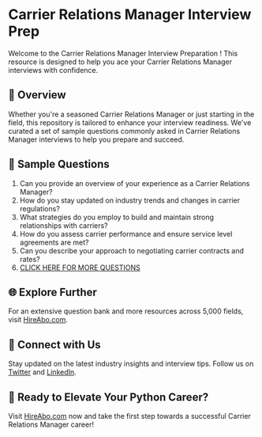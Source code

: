 # Carrier Relations Manager Interview Prep

Welcome to the Carrier Relations Manager Interview Preparation ! This resource is designed to help you ace your Carrier Relations Manager interviews with confidence.

## 🚀 Overview

Whether you're a seasoned Carrier Relations Manager or just starting in the field, this repository is tailored to enhance your interview readiness. We've curated a set of sample questions commonly asked in Carrier Relations Manager interviews to help you prepare and succeed.

## 📝 Sample Questions

1. Can you provide an overview of your experience as a Carrier Relations Manager?
2. How do you stay updated on industry trends and changes in carrier regulations?
3. What strategies do you employ to build and maintain strong relationships with carriers?
4. How do you assess carrier performance and ensure service level agreements are met?
5. Can you describe your approach to negotiating carrier contracts and rates?
6. [CLICK HERE FOR MORE QUESTIONS](https://hireabo.com/job/23_2_11/Carrier%20Relations%20Manager)

## 🌐 Explore Further

For an extensive question bank and more resources across 5,000 fields, visit [HireAbo.com](https://www.hireabo.com).

## 📱 Connect with Us

Stay updated on the latest industry insights and interview tips. Follow us on [Twitter](https://twitter.com/hireabo) and [LinkedIn](https://www.linkedin.com/in/hire-abo-3609972a8/).

## 🚀 Ready to Elevate Your Python Career?

Visit [HireAbo.com](https://www.hireabo.com) now and take the first step towards a successful Carrier Relations Manager career!